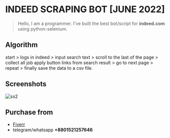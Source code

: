 # INDEED SCRAPING BOT [JUNE 2022]
> Hello, I am a programmer. I've built the best bot/script for **indeed.com** using python-selenium.

## Algorithm
start > logs in indeed > input search text > scroll to the last of the page > collect all job apply button links from search result > go to next page > repeat >  finally save the data to a csv file.

## Screenshots
![ss2](https://user-images.githubusercontent.com/63232173/173139407-e41b90ac-fce4-4f06-ae4f-f782a615f39d.png)

## Purchase from
- [Fiverr](https://www.fiverr.com/salah_3652/create-browser-scraper-and-automation-python-bot-in-selenium)
- telegram/whatsapp **+8801521257646**
